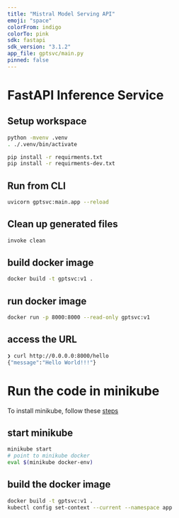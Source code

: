 ```yaml
---
title: "Mistral Model Serving API"
emoji: "space"
colorFrom: indigo
colorTo: pink
sdk: fastapi
sdk_version: "3.1.2"
app_file: gptsvc/main.py
pinned: false
---
```


# FastAPI Inference Service

## Setup workspace

```bash
python -mvenv .venv
. ./.venv/bin/activate

pip install -r requirments.txt
pip install -r requirments-dev.txt
```


## Run from CLI

```bash
uvicorn gptsvc:main.app --reload 
```

## Clean up generated files
```bash
invoke clean
```

## build docker image
```bash
docker build -t gptsvc:v1 .
```

## run docker image
```bash
docker run -p 8000:8000 --read-only gptsvc:v1
```

## access the URL
```bash
❯ curl http://0.0.0.0:8000/hello
{"message":"Hello World!!!"}
```

# Run the code in minikube

To install minikube, follow these [steps](https://minikube.sigs.k8s.io/docs/start/?arch=%2Fmacos%2Farm64%2Fstable%2Fbinary+download)

## start minikube 

```bash
minikube start
# point to minikube docker
eval $(minikube docker-env)
```

## build the docker image

```bash
docker build -t gptsvc:v1 .
kubectl config set-context --current --namespace app
```



